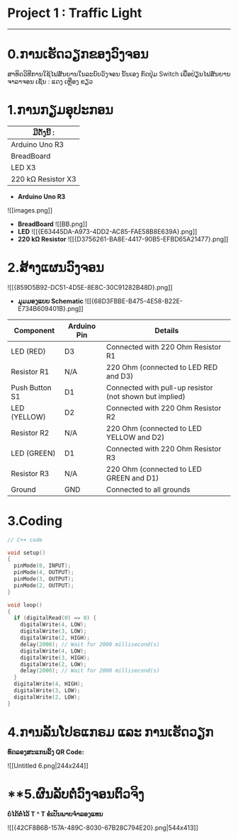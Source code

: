# Project 1 : Traffic Light

---

# 0.ການເຮັດວຽກຂອງວົງຈອນ

ສາທິດວິທີການໃຊ້ໄຟສັນຍານໃນລະບົບວົງຈອນ ນັ້ນເອງ
ກົດປຸ່ມ Switch ເພື່ອປ່ຽນໄຟສັນຍານຈາລາຈອນ
ເຊັ່ນ : ແດງ ເຫຼືອງ ຂຽວ
  
# 1.ການກຽມອຸປະກອນ

| ມີດັ່ງນີ້ :        |
| ------------------ |
| Arduino Uno R3     |
| BreadBoard         |
| LED X3             |
| 220 kΩ Resistor X3 |
- **Arduino Uno R3**

![[images.png]]

- **BreadBoard**
![[BB.png]]
- **LED**
![[{E63445DA-A973-4DD2-AC85-FAE58B8E639A}.png]]
- **220 kΩ Resistor**
![[{D3756261-BA8E-4417-90B5-EFBD65A21477}.png]]

# 2.ສ້າງແຜນວົງຈອນ

![[{859D5B92-DC51-4D5E-8E8C-30C91282B48D}.png]]

- **ມຸມມອງແບບ Schematic**
![[{68D3FBBE-B475-4E58-B22E-E734B609401B}.png]]

| Component      | Arduino Pin | Details                                                 |
| -------------- | ----------- | ------------------------------------------------------- |
| LED (RED)      | D3          | Connected with 220 Ohm Resistor R1                      |
| Resistor R1    | N/A         | 220 Ohm (connected to LED RED and D3)                   |
| Push Button S1 | D1          | Connected with pull-up resistor (not shown but implied) |
| LED (YELLOW)   | D2          | Connected with 220 Ohm Resistor R2                      |
| Resistor R2    | N/A         | 220 Ohm (connected to LED YELLOW and D2)                |
| LED (GREEN)    | D1          | Connected with 220 Ohm Resistor R3                      |
| Resistor R3    | N/A         | 220 Ohm (connected to LED GREEN and D1)                 |
| Ground         | GND         | Connected to all grounds                                |
# 3.Coding
```cpp
// C++ code

void setup()
{
  pinMode(0, INPUT);
  pinMode(4, OUTPUT);
  pinMode(3, OUTPUT);
  pinMode(2, OUTPUT);
}

void loop()
{
  if (digitalRead(0) == 0) {
    digitalWrite(4, LOW);
    digitalWrite(3, LOW);
    digitalWrite(2, HIGH);
    delay(2000); // Wait for 2000 millisecond(s)
    digitalWrite(4, LOW);
    digitalWrite(3, HIGH);
    digitalWrite(2, LOW);
    delay(2000); // Wait for 2000 millisecond(s)
  }
  digitalWrite(4, HIGH);
  digitalWrite(3, LOW);
  digitalWrite(2, LOW);
}
```

# **4.ການລັນໂປຣແກຣມ ແລະ ການເຮັດວຽກ**
**ທົດລອງສະແກນລິ້ງ QR Code:**

![[Untitled 6.png|244x244]]

# **5.ຜົນລັບຕໍ່ວົງຈອນຕົວຈິງ

**ບໍ່ໄດ້ຕໍ່ໄວ້ T ^ T ຂໍເປັນພາບຈຳລອງແທນ**

![[{42CF8B6B-157A-489C-8030-67B28C794E20}.png|544x413]]